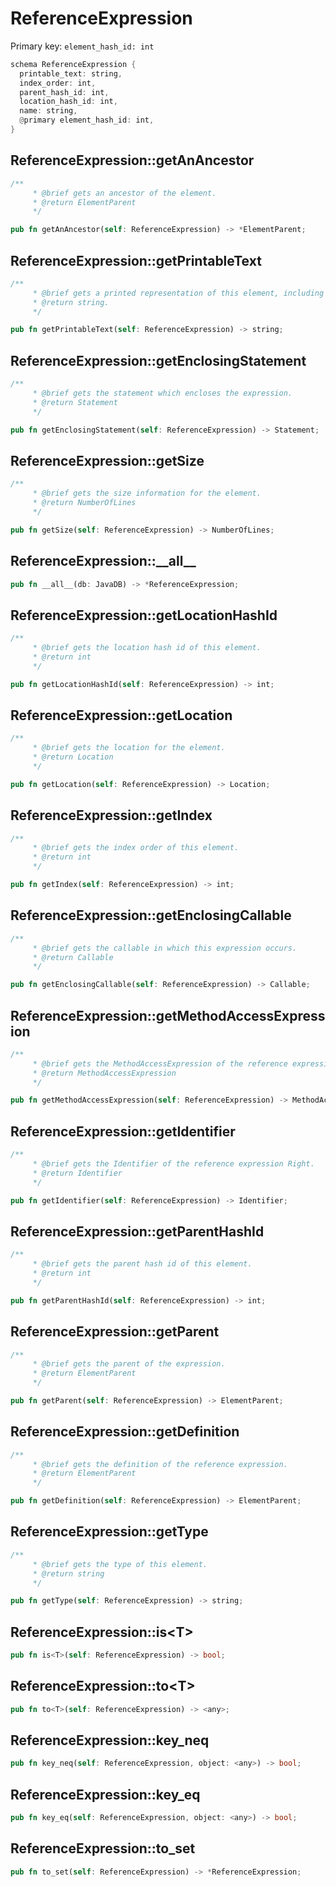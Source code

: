 # ReferenceExpression

Primary key: `element_hash_id: int`

```rust
schema ReferenceExpression {
  printable_text: string,
  index_order: int,
  parent_hash_id: int,
  location_hash_id: int,
  name: string,
  @primary element_hash_id: int,
}
```
## ReferenceExpression::getAnAncestor

```rust
/**
     * @brief gets an ancestor of the element.
     * @return ElementParent 
     */
```
```rust
pub fn getAnAncestor(self: ReferenceExpression) -> *ElementParent;
```
## ReferenceExpression::getPrintableText

```rust
/**
     * @brief gets a printed representation of this element, including its structure where applicable.
     * @return string.
     */
```
```rust
pub fn getPrintableText(self: ReferenceExpression) -> string;
```
## ReferenceExpression::getEnclosingStatement

```rust
/**
     * @brief gets the statement which encloses the expression.
     * @return Statement 
     */
```
```rust
pub fn getEnclosingStatement(self: ReferenceExpression) -> Statement;
```
## ReferenceExpression::getSize

```rust
/**
     * @brief gets the size information for the element.
     * @return NumberOfLines
     */
```
```rust
pub fn getSize(self: ReferenceExpression) -> NumberOfLines;
```
## ReferenceExpression::\_\_all\_\_

```rust
pub fn __all__(db: JavaDB) -> *ReferenceExpression;
```
## ReferenceExpression::getLocationHashId

```rust
/**
     * @brief gets the location hash id of this element.
     * @return int
     */
```
```rust
pub fn getLocationHashId(self: ReferenceExpression) -> int;
```
## ReferenceExpression::getLocation

```rust
/**
     * @brief gets the location for the element.
     * @return Location
     */
```
```rust
pub fn getLocation(self: ReferenceExpression) -> Location;
```
## ReferenceExpression::getIndex

```rust
/**
     * @brief gets the index order of this element.
     * @return int
     */
```
```rust
pub fn getIndex(self: ReferenceExpression) -> int;
```
## ReferenceExpression::getEnclosingCallable

```rust
/**
     * @brief gets the callable in which this expression occurs.
     * @return Callable 
     */
```
```rust
pub fn getEnclosingCallable(self: ReferenceExpression) -> Callable;
```
## ReferenceExpression::getMethodAccessExpression

```rust
/**
     * @brief gets the MethodAccessExpression of the reference expression left.
     * @return MethodAccessExpression 
     */
```
```rust
pub fn getMethodAccessExpression(self: ReferenceExpression) -> MethodAccessExpression;
```
## ReferenceExpression::getIdentifier

```rust
/**
     * @brief gets the Identifier of the reference expression Right.
     * @return Identifier 
     */
```
```rust
pub fn getIdentifier(self: ReferenceExpression) -> Identifier;
```
## ReferenceExpression::getParentHashId

```rust
/**
     * @brief gets the parent hash id of this element.
     * @return int
     */
```
```rust
pub fn getParentHashId(self: ReferenceExpression) -> int;
```
## ReferenceExpression::getParent

```rust
/**
     * @brief gets the parent of the expression.
     * @return ElementParent 
     */
```
```rust
pub fn getParent(self: ReferenceExpression) -> ElementParent;
```
## ReferenceExpression::getDefinition

```rust
/**
     * @brief gets the definition of the reference expression.
     * @return ElementParent 
     */
```
```rust
pub fn getDefinition(self: ReferenceExpression) -> ElementParent;
```
## ReferenceExpression::getType

```rust
/**
     * @brief gets the type of this element.
     * @return string
     */
```
```rust
pub fn getType(self: ReferenceExpression) -> string;
```
## ReferenceExpression::is\<T\>

```rust
pub fn is<T>(self: ReferenceExpression) -> bool;
```
## ReferenceExpression::to\<T\>

```rust
pub fn to<T>(self: ReferenceExpression) -> <any>;
```
## ReferenceExpression::key\_neq

```rust
pub fn key_neq(self: ReferenceExpression, object: <any>) -> bool;
```
## ReferenceExpression::key\_eq

```rust
pub fn key_eq(self: ReferenceExpression, object: <any>) -> bool;
```
## ReferenceExpression::to\_set

```rust
pub fn to_set(self: ReferenceExpression) -> *ReferenceExpression;
```
